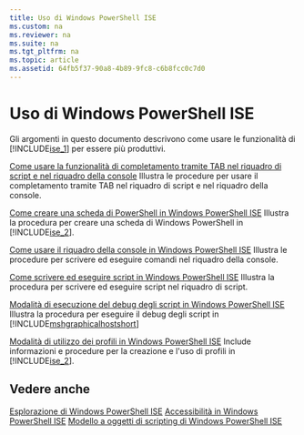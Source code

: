 ```yaml
---
title: Uso di Windows PowerShell ISE
ms.custom: na
ms.reviewer: na
ms.suite: na
ms.tgt_pltfrm: na
ms.topic: article
ms.assetid: 64fb5f37-90a8-4b89-9fc8-c6b8fcc0c7d0
---
```

# Uso di Windows PowerShell ISE
Gli argomenti in questo documento descrivono come usare le funzionalità di [!INCLUDE[ise_1](../Token/ise_1_md.md)] per essere più produttivi.

[Come usare la funzionalità di completamento tramite TAB nel riquadro di script e nel riquadro della console](../Topic/How-to-Use-Tab-Completion-in-the-Script-Pane-and-Console-Pane.md)
Illustra le procedure per usare il completamento tramite TAB nel riquadro di script e nel riquadro della console.

[Come creare una scheda di PowerShell in Windows PowerShell ISE](../Topic/How-to-Create-a-PowerShell-Tab-in-Windows-PowerShell-ISE.md)
Illustra la procedura per creare una scheda di Windows PowerShell in [!INCLUDE[ise_2](../Token/ise_2_md.md)].

[Come usare il riquadro della console in Windows PowerShell ISE](../Topic/How-to-Use-the-Console-Pane-in-the-Windows-PowerShell-ISE.md)
Illustra le procedure per scrivere ed eseguire comandi nel riquadro della console.

[Come scrivere ed eseguire script in Windows PowerShell ISE](../Topic/How-to-Write-and-Run-Scripts-in-the-Windows-PowerShell-ISE.md)
Illustra la procedura per scrivere ed eseguire script nel riquadro di script.

[Modalità di esecuzione del debug degli script in Windows PowerShell ISE](../Topic/How-to-Debug-Scripts-in-Windows-PowerShell-ISE.md)
Illustra la procedura per eseguire il debug degli script in [!INCLUDE[mshgraphicalhostshort](../Token/mshgraphicalhostshort_md.md)]

[Modalità di utilizzo dei profili in Windows PowerShell ISE](../Topic/How-to-Use-Profiles-in-Windows-PowerShell-ISE.md)
Include informazioni e procedure per la creazione e l'uso di profili in [!INCLUDE[ise_2](../Token/ise_2_md.md)].

## Vedere anche
[Esplorazione di Windows PowerShell ISE](../Topic/Exploring-the-Windows-PowerShell-ISE.md)
[Accessibilità in Windows PowerShell ISE](../Topic/Accessibility-in-Windows-PowerShell-ISE.md)
[Modello a oggetti di scripting di Windows PowerShell ISE](https://technet.microsoft.com/en-us/library/69b047d0-da79-413e-b948-8e45d05d1f85)



<!--HONumber=Apr16_HO2-->


